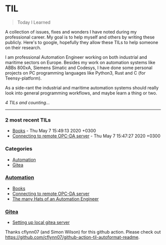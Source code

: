# TIL
> Today I Learned

A collection of issues, fixes and wonders I have noted during my professional
career. My goal is to help myself and others by writing these publicly. Here's
to google, hopefully they allow these TILs to help someone on their research.

I am professional Automation Engineer working on both industrial and maritime
sectors on Europe. Besides my work on automation systems like ABBs 800xA,
Siemens Simatic and Codesys, I have done some personal projects on PC programming
languages like Python3, Rust and C (for Teensy-platform).

As a side-rant the industrial and maritime automation systems should really
look into general programming workflows, and maybe learn a thing or two.


_4 TILs and counting..._

---

### 2 most recent TILs

- [Books](Automation/books.md) - Thu May 7 15:49:13 2020 +0300
- [Connecting to remote OPC-DA server](Automation/connecting-to-remote-opcda-server.md) - Thu May 7 15:47:27 2020 +0300

### Categories

- [Automation](#Automation)
- [Gitea](#Gitea)

### [Automation](#Automation)
- [Books](Automation/books.md)
- [Connecting to remote OPC-DA server](Automation/connecting-to-remote-opcda-server.md)
- [The many Hats of an Automation Engineer](Automation/many-hats-of-automation-engineer.md)

### [Gitea](#Gitea)
- [Setting up local gitea server](Gitea/setting-up-local-gitea-server.md)

Thanks cflynn07 (and Simon Wilson) for this github action. Please check out https://github.com/cflynn07/github-action-til-autoformat-readme.

